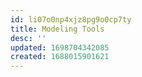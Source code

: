 ```yaml
---
id: li07o0np4xjz8pg9o0cp7ty
title: Modeling Tools
desc: ''
updated: 1698704342085
created: 1688015901621
---
```


